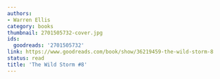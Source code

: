 ```yaml
---
authors:
- Warren Ellis
category: books
thumbnail: 2701505732-cover.jpg
ids:
  goodreads: '2701505732'
link: https://www.goodreads.com/book/show/36219459-the-wild-storm-8
status: read
title: 'The Wild Storm #8'
---
```

